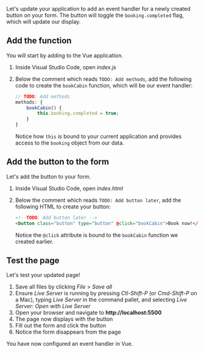 Let's update your application to add an event handler for a newly created button on your form. The button will toggle the `booking.completed` flag, which will update our display.

## Add the function

You will start by adding to the Vue application.

1. Inside Visual Studio Code, open *index.js*
1. Below the comment which reads `TODO: Add methods`, add the following code to create the `bookCabin` function, which will be our event handler:

    ```javascript
    // TODO: Add methods
    methods: {
        bookCabin() {
            this.booking.completed = true;
        }
    }
    ```

    Notice how `this` is bound to your current application and provides access to the `booking` object from our data.

## Add the button to the form

Let's add the button to your form.

1. Inside Visual Studio Code, open *index.html*
1. Below the comment which reads `TODO: Add button later`, add the following HTML to create your button:

    ```html
    <!--TODO: Add button later -->
    <button class="button" type="button" @click="bookCabin">Book now!</button>
    ```

    Notice the `@click` attribute is bound to the `bookCabin` function we created earlier.

## Test the page

Let's test your updated page!

1. Save all files by clicking *File* > *Save all*
1. Ensure *Live Server* is running by pressing *Ctl-Shift-P* (or *Cmd-Shift-P* on a Mac), typing *Live Server* in the command pallet, and selecting *Live Server: Open with Live Server*
1. Open your browser and navigate to **http://localhost:5500**
1. The page now displays with the button
1. Fill out the form and click the button
1. Notice the form disappears from the page

You have now configured an event handler in Vue.
